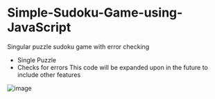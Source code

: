 # Simple-Sudoku-Game-using-JavaScript
Singular puzzle sudoku game with error checking
-  Single Puzzle
-  Checks for errors
This code will be expanded upon in the future to include other features

![image](https://github.com/Willharrison1/Simple-Sudoku-Game-JS/assets/169865680/fbda7113-cb55-444e-ab28-38dd8e1efa50)
